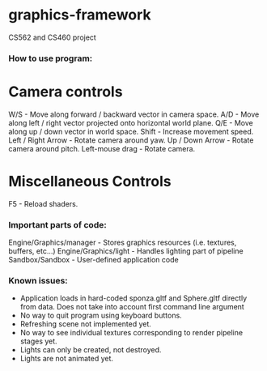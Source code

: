 # graphics-framework
 CS562 and CS460 project

### How to use program:

# Camera controls

W/S - Move along forward / backward vector in camera space.
A/D - Move along left / right vector projected onto horizontal world plane.
Q/E - Move along up / down vector in world space.
Shift - Increase movement speed.
Left / Right Arrow  - Rotate camera around yaw.
Up / Down Arrow - Rotate camera around pitch.
Left-mouse drag - Rotate camera.

# Miscellaneous Controls

F5 - Reload shaders.

### Important parts of code:

Engine/Graphics/manager - Stores graphics resources (i.e. textures, buffers, etc...)
Engine/Graphics/light	- Handles lighting part of pipeline
Sandbox/Sandbox			- User-defined application code

### Known issues:

- Application loads in hard-coded sponza.gltf and Sphere.gltf directly from data. Does not take into account first command line argument
- No way to quit program using keyboard buttons.
- Refreshing scene not implemented yet.
- No way to see individual textures corresponding to render pipeline stages yet.
- Lights can only be created, not destroyed.
- Lights are not animated yet.